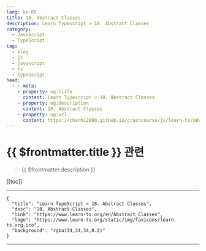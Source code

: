 ```yaml
---
lang: ko-KR
title: 18. Abstract Classes
description: Learn Typescript > 18. Abstract Classes
category: 
  - JavaScript
  - TypeScript
tag: 
  - blog
  - js
  - javascript
  - ts
  - typescript
head:
  - - meta:
    - property: og:title
      content: Learn Typescript > 18. Abstract Classes
    - property: og:description
      content: 18. Abstract Classes
    - property: og:url
      content: https://chanhi2000.github.io/crashcourse/js/learn-ts/advanced/18.html
---
```


# {{ $frontmatter.title }} 관련

> {{ $frontmatter.description }}

[[toc]]

---

```component VPCard
{
  "title": "Learn TypeScript > 18. Abstract Classes",
  "desc": "18. Abstract Classes",
  "link": "https://www.learn-ts.org/en/Abstract_Classes",
  "logo": "https://www.learn-ts.org/static/img/favicons/learn-ts.org.ico",
  "background": "rgba(34,34,34,0.2)"
}
```

---

<TagLinks />